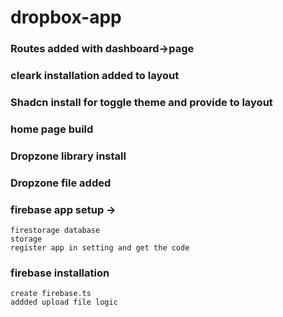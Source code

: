 # dropbox-app

### Routes added with dashboard->page

### cleark installation added to layout

### Shadcn install for toggle theme and provide to layout

### home page build

### Dropzone library install

### Dropzone file added

### firebase app setup ->
    firestorage database
    storage
    register app in setting and get the code

### firebase installation
    create firebase.ts
    addded upload file logic

